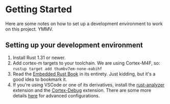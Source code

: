 # Getting Started

Here are some notes on how to set up a development environment to work on this
project. YMMV.

## Setting up your development environment

1. Install Rust 1.31 or newer.
2. Add cortex-m targets to your toolchain. We are using Cortex-M4F, so:
   `rustup target add thumbv7em-none-eabihf`
3. Read the [Embedded Rust Book](https://docs.rust-embedded.org/book) in its
   entirety. Just kidding, but it's a good idea to bookmark it.
4. If you're using VSCode or one of its derivatives, install the
   [rust-analyzer](https://rust-analyzer.github.io/) extension and the
   [Cortex-Debug](https://marketplace.visualstudio.com/items?itemName=marus25.cortex-debug)
   extension. There are some more details
   [here](https://github.com/rust-embedded/cortex-m-quickstart/blob/master/.vscode/README.md#customizing-for-other-targets)
   for advanced configurations.
